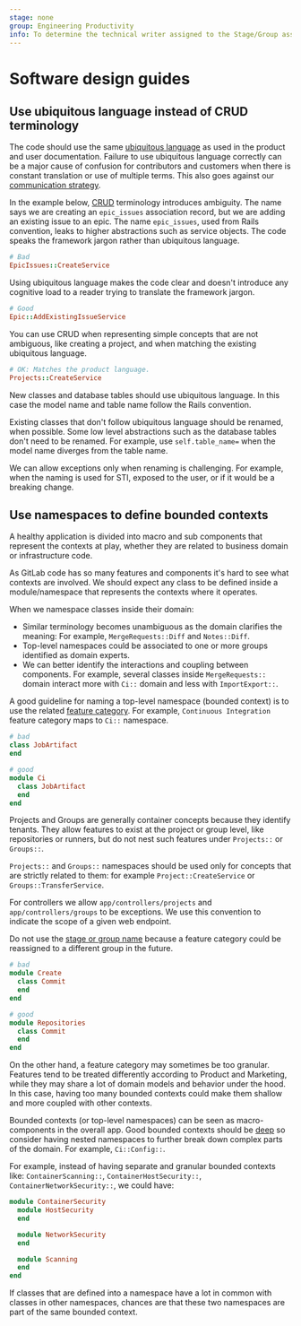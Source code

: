 ```yaml
---
stage: none
group: Engineering Productivity
info: To determine the technical writer assigned to the Stage/Group associated with this page, see https://about.gitlab.com/handbook/product/ux/technical-writing/#assignments
---
```


# Software design guides

## Use ubiquitous language instead of CRUD terminology

The code should use the same [ubiquitous language](https://about.gitlab.com/handbook/communication/#ubiquitous-language)
as used in the product and user documentation. Failure to use ubiquitous language correctly
can be a major cause of confusion for contributors and customers when there is constant translation
or use of multiple terms.
This also goes against our [communication strategy](https://about.gitlab.com/handbook/communication/#mecefu-terms).

In the example below, [CRUD](https://en.wikipedia.org/wiki/Create,_read,_update_and_delete)
terminology introduces ambiguity. The name says we are creating an `epic_issues`
association record, but we are adding an existing issue to an epic. The name `epic_issues`,
used from Rails convention, leaks to higher abstractions such as service objects.
The code speaks the framework jargon rather than ubiquitous language.

```ruby
# Bad
EpicIssues::CreateService
```

Using ubiquitous language makes the code clear and doesn't introduce any
cognitive load to a reader trying to translate the framework jargon.

```ruby
# Good
Epic::AddExistingIssueService
```

You can use CRUD when representing simple concepts that are not ambiguous,
like creating a project, and when matching the existing ubiquitous language.

```ruby
# OK: Matches the product language.
Projects::CreateService
```

New classes and database tables should use ubiquitous language. In this case the model name
and table name follow the Rails convention.

Existing classes that don't follow ubiquitous language should be renamed, when possible.
Some low level abstractions such as the database tables don't need to be renamed.
For example, use `self.table_name=` when the model name diverges from the table name.

We can allow exceptions only when renaming is challenging. For example, when the naming is used
for STI, exposed to the user, or if it would be a breaking change.

## Use namespaces to define bounded contexts

A healthy application is divided into macro and sub components that represent the contexts at play,
whether they are related to business domain or infrastructure code.

As GitLab code has so many features and components it's hard to see what contexts are involved.
We should expect any class to be defined inside a module/namespace that represents the contexts where it operates.

When we namespace classes inside their domain:

- Similar terminology becomes unambiguous as the domain clarifies the meaning:
  For example, `MergeRequests::Diff` and `Notes::Diff`.
- Top-level namespaces could be associated to one or more groups identified as domain experts.
- We can better identify the interactions and coupling between components.
  For example, several classes inside `MergeRequests::` domain interact more with `Ci::`
  domain and less with `ImportExport::`.

A good guideline for naming a top-level namespace (bounded context) is to use the related
[feature category](https://gitlab.com/gitlab-com/www-gitlab-com/-/blob/master/data/categories.yml).
For example, `Continuous Integration` feature category maps to `Ci::` namespace.

```ruby
# bad
class JobArtifact
end

# good
module Ci
  class JobArtifact
  end
end
```

Projects and Groups are generally container concepts because they identify tenants.
They allow features to exist at the project or group level, like repositories or runners,
but do not nest such features under `Projects::` or `Groups::`.

`Projects::` and `Groups::` namespaces should be used only for concepts that are strictly related to them:
for example `Project::CreateService` or `Groups::TransferService`.

For controllers we allow `app/controllers/projects` and `app/controllers/groups` to be exceptions.
We use this convention to indicate the scope of a given web endpoint.

Do not use the [stage or group name](https://about.gitlab.com/handbook/product/categories/#devops-stages)
because a feature category could be reassigned to a different group in the future.

```ruby
# bad
module Create
  class Commit
  end
end

# good
module Repositories
  class Commit
  end
end
```

On the other hand, a feature category may sometimes be too granular. Features tend to be
treated differently according to Product and Marketing, while they may share a lot of
domain models and behavior under the hood. In this case, having too many bounded contexts
could make them shallow and more coupled with other contexts.

Bounded contexts (or top-level namespaces) can be seen as macro-components in the overall app.
Good bounded contexts should be [deep](https://medium.com/@nakabonne/depth-of-module-f62dac3c2fdb)
so consider having nested namespaces to further break down complex parts of the domain.
For example, `Ci::Config::`.

For example, instead of having separate and granular bounded contexts like: `ContainerScanning::`,
`ContainerHostSecurity::`, `ContainerNetworkSecurity::`, we could have:

```ruby
module ContainerSecurity
  module HostSecurity
  end

  module NetworkSecurity
  end

  module Scanning
  end
end
```

If classes that are defined into a namespace have a lot in common with classes in other namespaces,
chances are that these two namespaces are part of the same bounded context.
